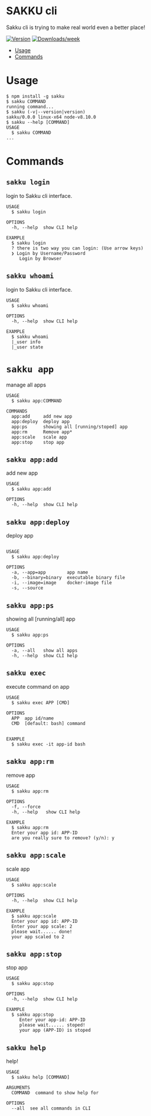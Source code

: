 SAKKU cli
=========

Sakku cli is trying to make real world even a better place!

[![Version](https://img.shields.io/npm/v/sakku.svg)](https://npmjs.org/package/sakku)
[![Downloads/week](https://img.shields.io/npm/dw/sakku.svg)](https://npmjs.org/package/sakku)

<!-- toc -->
* [Usage](#usage)
* [Commands](#commands)
<!-- tocstop -->
# Usage
<!-- usage -->
```sh-session
$ npm install -g sakku
$ sakku COMMAND
running command...
$ sakku (-v|--version|version)
sakku/0.0.0 linux-x64 node-v8.10.0
$ sakku --help [COMMAND]
USAGE
  $ sakku COMMAND
...
```
<!-- usagestop -->
# Commands
<!-- commands -->

## `sakku login`

login to Sakku cli interface.

```
USAGE
  $ sakku login

OPTIONS
  -h, --help  show CLI help

EXAMPLE
  $ sakku login
  ? there is two way you can login: (Use arrow keys)
  ❯ Login by Username/Password
     Login by Browser

```

## `sakku whoami`

login to Sakku cli interface.

```
USAGE
  $ sakku whoami

OPTIONS
  -h, --help  show CLI help

EXAMPLE
  $ sakku whoami
  |_user info
  |_user state
```

# `sakku app`
manage all apps

```
USAGE
  $ sakku app:COMMAND

COMMANDS
  app:add     add new app
  app:deploy  deploy app
  app:ps      showing all [running/stoped] app
  app:rm      Remove app*
  app:scale   scale app
  app:stop    stop app

```


## `sakku app:add`
add new app

```
USAGE
  $ sakku app:add

OPTIONS
  -h, --help  show CLI help

```

## `sakku app:deploy`
deploy app

```

USAGE
  $ sakku app:deploy

OPTIONS
  -a, --app=app        app name
  -b, --binary=binary  executable binary file
  -i, --image=image    docker-image file
  -s, --source

```

## `sakku app:ps`
showing all [running/all] app

```
USAGE
  $ sakku app:ps

OPTIONS
  -a, --all   show all apps
  -h, --help  show CLI help
```


## `sakku exec`
execute command on app

```
USAGE
  $ sakku exec APP [CMD]

OPTIONS
  APP  app id/name
  CMD  [default: bash] command


EXAMPLE
  $ sakku exec -it app-id bash

```


## `sakku app:rm`
remove app

```
USAGE
  $ sakku app:rm

OPTIONS
  -f, --force
  -h, --help   show CLI help

EXAMPLE
  $ sakku app:rm 
  Enter your app id: APP-ID
  are you really sure to remove? (y/n): y

```

## `sakku app:scale`
scale app

```
USAGE
  $ sakku app:scale

OPTIONS
  -h, --help  show CLI help

EXAMPLE
  $ sakku app:scale
  Enter your app id: APP-ID
  Enter your app scale: 2
  please wait...... done!
  your app scaled to 2

```


## `sakku app:stop`
stop app

```
USAGE
  $ sakku app:stop

OPTIONS
  -h, --help  show CLI help

EXAMPLE
  $ sakku app:stop
     Enter your app-id: APP-ID
     please wait...... stoped!
     your app (APP-ID) is stoped

```


## `sakku help`
help!

```
USAGE
  $ sakku help [COMMAND]

ARGUMENTS
  COMMAND  command to show help for

OPTIONS
  --all  see all commands in CLI
```

<!-- commandsstop -->
